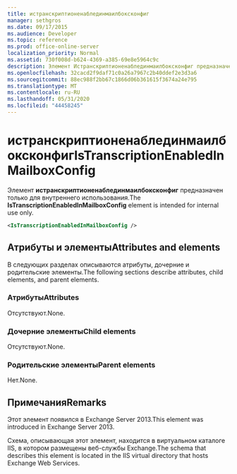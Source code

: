 ```yaml
---
title: истранскриптионенаблединмаилбоксконфиг
manager: sethgros
ms.date: 09/17/2015
ms.audience: Developer
ms.topic: reference
ms.prod: office-online-server
localization_priority: Normal
ms.assetid: 730f008d-b624-4369-a385-69e8e5964c9c
description: Элемент Истранскриптионенаблединмаилбоксконфиг предназначен только для внутреннего использования.
ms.openlocfilehash: 32cacd2f9daf71c0a26a7967c2b40ddef2e3d3a6
ms.sourcegitcommit: 88ec988f2bb67c1866d06b361615f3674a24e795
ms.translationtype: MT
ms.contentlocale: ru-RU
ms.lasthandoff: 05/31/2020
ms.locfileid: "44458245"
---
```

# <a name="istranscriptionenabledinmailboxconfig"></a><span data-ttu-id="75b20-103">истранскриптионенаблединмаилбоксконфиг</span><span class="sxs-lookup"><span data-stu-id="75b20-103">IsTranscriptionEnabledInMailboxConfig</span></span>

<span data-ttu-id="75b20-104">Элемент **истранскриптионенаблединмаилбоксконфиг** предназначен только для внутреннего использования.</span><span class="sxs-lookup"><span data-stu-id="75b20-104">The **IsTranscriptionEnabledInMailboxConfig** element is intended for internal use only.</span></span> 
  
```XML
<IsTranscriptionEnabledInMailboxConfig />
```

## <a name="attributes-and-elements"></a><span data-ttu-id="75b20-105">Атрибуты и элементы</span><span class="sxs-lookup"><span data-stu-id="75b20-105">Attributes and elements</span></span>

<span data-ttu-id="75b20-106">В следующих разделах описываются атрибуты, дочерние и родительские элементы.</span><span class="sxs-lookup"><span data-stu-id="75b20-106">The following sections describe attributes, child elements, and parent elements.</span></span>
  
### <a name="attributes"></a><span data-ttu-id="75b20-107">Атрибуты</span><span class="sxs-lookup"><span data-stu-id="75b20-107">Attributes</span></span>

<span data-ttu-id="75b20-108">Отсутствуют.</span><span class="sxs-lookup"><span data-stu-id="75b20-108">None.</span></span>
  
### <a name="child-elements"></a><span data-ttu-id="75b20-109">Дочерние элементы</span><span class="sxs-lookup"><span data-stu-id="75b20-109">Child elements</span></span>

<span data-ttu-id="75b20-110">Отсутствуют.</span><span class="sxs-lookup"><span data-stu-id="75b20-110">None.</span></span>
  
### <a name="parent-elements"></a><span data-ttu-id="75b20-111">Родительские элементы</span><span class="sxs-lookup"><span data-stu-id="75b20-111">Parent elements</span></span>

<span data-ttu-id="75b20-112">Нет.</span><span class="sxs-lookup"><span data-stu-id="75b20-112">None.</span></span>
  
## <a name="remarks"></a><span data-ttu-id="75b20-113">Примечания</span><span class="sxs-lookup"><span data-stu-id="75b20-113">Remarks</span></span>

<span data-ttu-id="75b20-114">Этот элемент появился в Exchange Server 2013.</span><span class="sxs-lookup"><span data-stu-id="75b20-114">This element was introduced in Exchange Server 2013.</span></span>
  
<span data-ttu-id="75b20-115">Схема, описывающая этот элемент, находится в виртуальном каталоге IIS, в котором размещены веб-службы Exchange.</span><span class="sxs-lookup"><span data-stu-id="75b20-115">The schema that describes this element is located in the IIS virtual directory that hosts Exchange Web Services.</span></span>
  

